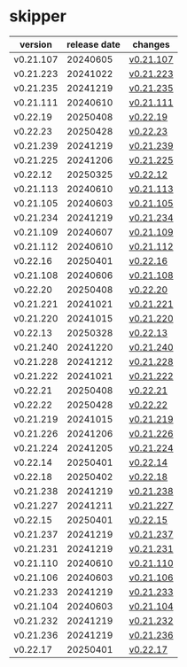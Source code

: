 # skipper	


|version|release date|changes|
|---|---|---|
|v0.21.107|20240605|[v0.21.107](./v0.21.107-20240605.md)|
|v0.21.223|20241022|[v0.21.223](./v0.21.223-20241022.md)|
|v0.21.235|20241219|[v0.21.235](./v0.21.235-20241219.md)|
|v0.21.111|20240610|[v0.21.111](./v0.21.111-20240610.md)|
|v0.22.19|20250408|[v0.22.19](./v0.22.19-20250408.md)|
|v0.22.23|20250428|[v0.22.23](./v0.22.23-20250428.md)|
|v0.21.239|20241219|[v0.21.239](./v0.21.239-20241219.md)|
|v0.21.225|20241206|[v0.21.225](./v0.21.225-20241206.md)|
|v0.22.12|20250325|[v0.22.12](./v0.22.12-20250325.md)|
|v0.21.113|20240610|[v0.21.113](./v0.21.113-20240610.md)|
|v0.21.105|20240603|[v0.21.105](./v0.21.105-20240603.md)|
|v0.21.234|20241219|[v0.21.234](./v0.21.234-20241219.md)|
|v0.21.109|20240607|[v0.21.109](./v0.21.109-20240607.md)|
|v0.21.112|20240610|[v0.21.112](./v0.21.112-20240610.md)|
|v0.22.16|20250401|[v0.22.16](./v0.22.16-20250401.md)|
|v0.21.108|20240606|[v0.21.108](./v0.21.108-20240606.md)|
|v0.22.20|20250408|[v0.22.20](./v0.22.20-20250408.md)|
|v0.21.221|20241021|[v0.21.221](./v0.21.221-20241021.md)|
|v0.21.220|20241015|[v0.21.220](./v0.21.220-20241015.md)|
|v0.22.13|20250328|[v0.22.13](./v0.22.13-20250328.md)|
|v0.21.240|20241220|[v0.21.240](./v0.21.240-20241220.md)|
|v0.21.228|20241212|[v0.21.228](./v0.21.228-20241212.md)|
|v0.21.222|20241021|[v0.21.222](./v0.21.222-20241021.md)|
|v0.22.21|20250408|[v0.22.21](./v0.22.21-20250408.md)|
|v0.22.22|20250428|[v0.22.22](./v0.22.22-20250428.md)|
|v0.21.219|20241015|[v0.21.219](./v0.21.219-20241015.md)|
|v0.21.226|20241206|[v0.21.226](./v0.21.226-20241206.md)|
|v0.21.224|20241205|[v0.21.224](./v0.21.224-20241205.md)|
|v0.22.14|20250401|[v0.22.14](./v0.22.14-20250401.md)|
|v0.22.18|20250402|[v0.22.18](./v0.22.18-20250402.md)|
|v0.21.238|20241219|[v0.21.238](./v0.21.238-20241219.md)|
|v0.21.227|20241211|[v0.21.227](./v0.21.227-20241211.md)|
|v0.22.15|20250401|[v0.22.15](./v0.22.15-20250401.md)|
|v0.21.237|20241219|[v0.21.237](./v0.21.237-20241219.md)|
|v0.21.231|20241219|[v0.21.231](./v0.21.231-20241219.md)|
|v0.21.110|20240610|[v0.21.110](./v0.21.110-20240610.md)|
|v0.21.106|20240603|[v0.21.106](./v0.21.106-20240603.md)|
|v0.21.233|20241219|[v0.21.233](./v0.21.233-20241219.md)|
|v0.21.104|20240603|[v0.21.104](./v0.21.104-20240603.md)|
|v0.21.232|20241219|[v0.21.232](./v0.21.232-20241219.md)|
|v0.21.236|20241219|[v0.21.236](./v0.21.236-20241219.md)|
|v0.22.17|20250401|[v0.22.17](./v0.22.17-20250401.md)|
